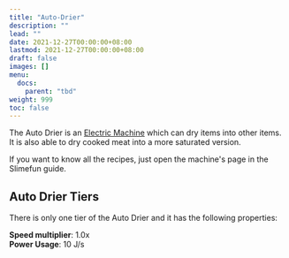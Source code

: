 ```yaml
---
title: "Auto-Drier"
description: ""
lead: ""
date: 2021-12-27T00:00:00+08:00
lastmod: 2021-12-27T00:00:00+08:00
draft: false
images: []
menu: 
  docs:
    parent: "tbd"
weight: 999
toc: false
---
```


The Auto Drier is an [Electric Machine](/docs/slimefun/electric-machines) which can dry items into other items.  
It is also able to dry cooked meat into a more saturated version.

If you want to know all the recipes, just open the machine's page in the Slimefun guide.

## Auto Drier Tiers

There is only one tier of the Auto Drier and it has the following properties:  

**Speed multiplier**: 1.0x  
**Power Usage**: 10 J/s

